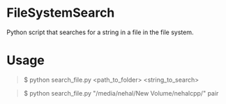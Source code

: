 # FileSystemSearch

Python script that searches for a string in a file in the file system.

# Usage
> $ python search_file.py <path_to_folder> <string_to_search>

> $ python search_file.py "/media/nehal/New Volume/nehalcpp/" pair
